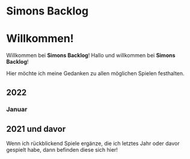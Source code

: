 # Simons Backlog
# Willkommen!

Willkommen bei **Simons Backlog**!
Hallo und willkommen bei **Simons Backlog**!

Hier möchte ich meine Gedanken zu allen möglichen Spielen festhalten.

## 2022

### Januar

## 2021 und davor

Wenn ich rückblickend Spiele ergänze, die ich letztes Jahr oder davor gespielt habe, dann befinden diese sich hier!
